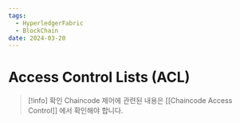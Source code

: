```yaml
---
tags:
  - HyperledgerFabric
  - BlockChain
date: 2024-03-20
---
```


# Access Control Lists (ACL)

> [!info] 확인
> Chaincode 제어에 관련된 내용은 [[Chaincode Access Control]] 에서 확인해야 합니다.


